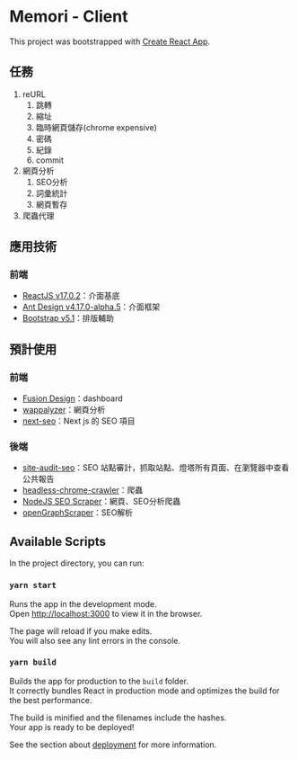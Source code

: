 # Memori - Client

This project was bootstrapped with [Create React App].

## 任務
1. reURL
   1. 跳轉
   2. 縮址
   3. 臨時網頁儲存(chrome expensive)
   4. 密碼
   5. 紀錄
   6. commit
2. 網頁分析
   1. SEO分析
   2. 詞彙統計
   3. 網頁暫存
3. 爬蟲代理

## 應用技術
### 前端
- [ReactJS v17.0.2]：介面基底
- [Ant Design v4.17.0-alpha.5]：介面框架
- [Bootstrap v5.1]：排版輔助

## 預計使用
### 前端
- [Fusion Design]：dashboard
- [wappalyzer]：網頁分析
- [next-seo]：Next js 的 SEO 項目

### 後端
- [site-audit-seo]：SEO 站點審計，抓取站點、燈塔所有頁面、在瀏覽器中查看公共報告
- [headless-chrome-crawler]：爬蟲
- [NodeJS SEO Scraper]：網頁、SEO分析爬蟲
- [openGraphScraper]：SEO解析

## Available Scripts

In the project directory, you can run:

### `yarn start`

Runs the app in the development mode.\
Open [http://localhost:3000] to view it in the browser.

The page will reload if you make edits.\
You will also see any lint errors in the console.

<!-- ### `yarn test`

Launches the test runner in the interactive watch mode.\
See the section about [running tests] for more information. -->

### `yarn build`

Builds the app for production to the `build` folder.\
It correctly bundles React in production mode and optimizes the build for the best performance.

The build is minified and the filenames include the hashes.\
Your app is ready to be deployed!

See the section about [deployment] for more information.

[ReactJS v17.0.2]: https://zh-hant.reactjs.org/
[Ant Design v4.17.0-alpha.5]: https://ant.design/index-cn
[Bootstrap v5.1]: https://getbootstrap.com/docs/5.1/getting-started/introduction/
[Fusion Design]: https://fusion.design/pc/?themeid=2
[wappalyzer]: https://www.npmjs.com/package/wappalyzer
[next-seo]: https://github.com/garmeeh/next-seo
[site-audit-seo]: https://github.com/viasite/site-audit-seo
[headless-chrome-crawler]: [headless-chrome-crawler]
[NodeJS SEO Scraper]: https://www.npmjs.com/package/seo-scraper
[openGraphScraper]: https://github.com/jshemas/openGraphScraper
[Create React App]: https://github.com/facebook/create-react-app
[http://localhost:3000]: http://localhost:3000
[localhost]: http://localhost:3000
[running tests]: https://facebook.github.io/create-react-app/docs/running-tests
[deployment]: https://facebook.github.io/create-react-app/docs/deployment